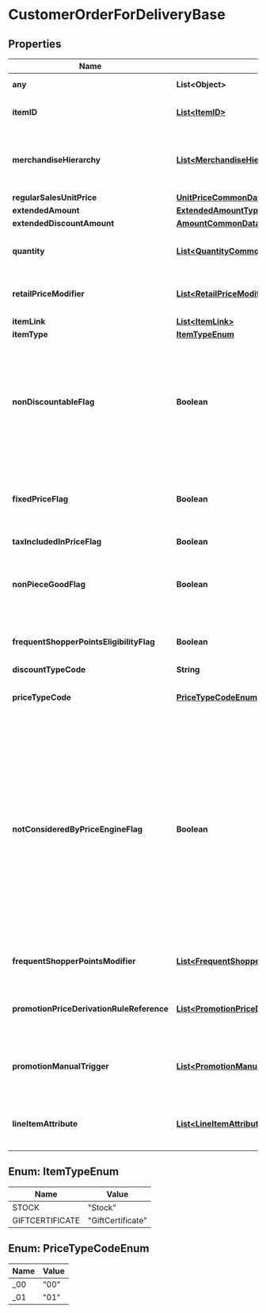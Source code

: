 # CustomerOrderForDeliveryBase

## Properties
Name | Type | Description | Notes
------------ | ------------- | ------------- | -------------
**any** | **List&lt;Object&gt;** | This is currently not supported. |  [optional]
**itemID** | [**List&lt;ItemID&gt;**](ItemID.md) | Although this is an array, only 1 entry is supported. |  [optional]
**merchandiseHierarchy** | [**List&lt;MerchandiseHierarchyCommonData&gt;**](MerchandiseHierarchyCommonData.md) | For information purposes only. The relevant list of hierarchy nodes is expected on the level of LineItemDomainSpecific. |  [optional]
**regularSalesUnitPrice** | [**UnitPriceCommonData**](UnitPriceCommonData.md) |  |  [optional]
**extendedAmount** | [**ExtendedAmountType**](ExtendedAmountType.md) |  |  [optional]
**extendedDiscountAmount** | [**AmountCommonData**](AmountCommonData.md) |  |  [optional]
**quantity** | [**List&lt;QuantityCommonData&gt;**](QuantityCommonData.md) | The quantity of this line item. Although this is an array, only 1 entry is allowed. |  [optional]
**retailPriceModifier** | [**List&lt;RetailPriceModifierDomainSpecific&gt;**](RetailPriceModifierDomainSpecific.md) | The list of modifiers of the sales price triggered by applied price derivation rules. |  [optional]
**itemLink** | [**List&lt;ItemLink&gt;**](ItemLink.md) | Reserved for future use. |  [optional]
**itemType** | [**ItemTypeEnum**](#ItemTypeEnum) | Reserved for future use. |  [optional]
**nonDiscountableFlag** | **Boolean** | Specifies whether this line item may be discounted or not. If set to true, the line item may still be used as an eligibility for promotions. However, such an item does not contribute to fulfill the amount or quantity threshold that is needed for a promotion to become effective.  |  [optional]
**fixedPriceFlag** | **Boolean** | If set to true, the price calculation uses the provided value of RegularSalesUnitPrice as regular price and does not perform a price lookup for this line item. |  [optional]
**taxIncludedInPriceFlag** | **Boolean** | Reserved for future use. |  [optional]
**nonPieceGoodFlag** | **Boolean** | Set this flag to true, if the specified quantity has a different dimension than \&quot;piece\&quot;, for example, if fractional quantities are possible. |  [optional]
**frequentShopperPointsEligibilityFlag** | **Boolean** | Set this flag to true if the corresponding line item is eligible for receiving loyalty points. |  [optional]
**discountTypeCode** | **String** | Reserved for future use. |  [optional]
**priceTypeCode** | [**PriceTypeCodeEnum**](#PriceTypeCodeEnum) | Reserved for future use. Value 00 corresponds to \&quot;regular price\&quot;. |  [optional]
**notConsideredByPriceEngineFlag** | **Boolean** | Determines if the price calculation should consider the line item as a trigger. This information is needed if another process (e.g. a return regarding to an existing transaction) applies rules for the line item that should not be applied. Assuming that the line item is discountable in general, the line item does not trigger a line-item-releated price derivation rule, get discount or get bonus points, if you set this flag to true. However, it can do so for a transaction-related price derivation rule.  |  [optional]
**frequentShopperPointsModifier** | [**List&lt;FrequentShopperPointsModifierType&gt;**](FrequentShopperPointsModifierType.md) | The list of modifiers for loyalty points determined by applied price rules. |  [optional]
**promotionPriceDerivationRuleReference** | [**List&lt;PromotionPriceDerivationRuleReferenceType&gt;**](PromotionPriceDerivationRuleReferenceType.md) | The list of promotions for which the corresponding line item contributed as an eligibility. |  [optional]
**promotionManualTrigger** | [**List&lt;PromotionManualTriggerType&gt;**](PromotionManualTriggerType.md) | Manual triggers created by the client in order to make the transaction eligible for promotions that contain eligibilities of type manual trigger. |  [optional]
**lineItemAttribute** | [**List&lt;LineItemAttributeType&gt;**](LineItemAttributeType.md) | Attribute Value pairs on line item level. This information is  taken for checking eligibilities on item level. |  [optional]

<a name="ItemTypeEnum"></a>
## Enum: ItemTypeEnum
Name | Value
---- | -----
STOCK | &quot;Stock&quot;
GIFTCERTIFICATE | &quot;GiftCertificate&quot;

<a name="PriceTypeCodeEnum"></a>
## Enum: PriceTypeCodeEnum
Name | Value
---- | -----
_00 | &quot;00&quot;
_01 | &quot;01&quot;

